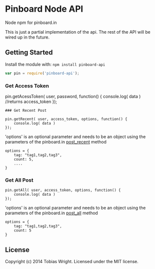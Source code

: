 # Pinboard Node API

Node npm for pinboard.in

This is just a partial implementation of the api. The rest of the API will be wired up in the future.

## Getting Started
Install the module with: `npm install pinboard-api`

```javascript
var pin = require('pinboard-api');
```
### Get Access Token

pin.getAcessToken( user, password, function() {
	console.log( data )
	//returns access_token
});
```
### Get Recent Post

pin.getRecent( user, access_token, options, function() {
	console.log( data )
});
```
'options' is an optional parameter and needs to be an object using the parameters of the pinboard.in [post_recent](https://pinboard.in/api#posts_recent) method

```
options = {
	tag: "tag1,tag2,tag3",
	count: 5,
	....
}
```

### Get All Post

```
pin.getAll( user, access_token, options, function() {
	console.log( data )
});

```
'options' is an optional parameter and needs to be an object using the parameters of the pinboard.in [post_all](https://pinboard.in/api#posts_all) method

```
options = {
	tag: "tag1,tag2,tag3",
	count: 5
}
```

## License
Copyright (c) 2014 Tobias Wright. Licensed under the MIT license.
